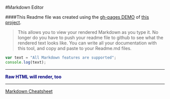 #Markdown Editor

####This Readme file was created using the [gh-pages DEMO](http://juliusakula.github.io/editor/#/) of [this project](https://github.com/juliusakula/editor/).

> This allows you to view your rendered Markdown as you type it. No longer do you have to push your readme file to github to see what the rendered text looks like. You can write all your documentation with this tool, and copy and paste to your Readme.md files.

```javascript
var text = "All Markdown features are supported";
console.log(text);
```
---
<b style="color: navy;">Raw HTML will render, too</b>
<hr>

[Markdown Cheatsheet](https://github.com/adam-p/markdown-here/wiki/Markdown-Cheatsheet)

